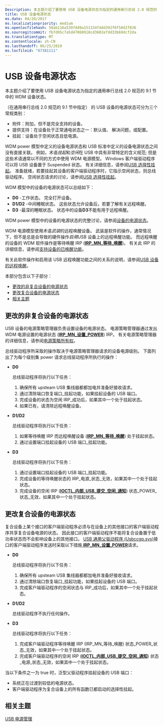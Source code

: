 ```yaml
---
Description: 本主题介绍了要使用 USB 设备电源状态为指定的通用串行总线 2.0 规范的 9.1 节中的 WDM 设备状态。
title: USB 设备电源状态
ms.date: 04/20/2017
ms.localizationpriority: medium
ms.openlocfilehash: 58ab116a5397dd9a151334fddd392f6f58d2f836
ms.sourcegitcommit: fb7d95c7a5d47860918cd3602efdd33b69dcf2da
ms.translationtype: MT
ms.contentlocale: zh-CN
ms.lasthandoff: 06/25/2019
ms.locfileid: "67381111"
---
```

# <a name="usb-device-power-states"></a>USB 设备电源状态


本主题介绍了要使用 USB 设备电源状态为指定的通用串行总线 2.0 规范的 9.1 节中的 WDM 设备状态。

（在通用串行总线 2.0 规范的 9.1 节中指定） 的 USB 设备的电源状态可分为三个常规类别：

-   附件：附加，但不是完全支持的设备。
-   提供支持：在设备处于正常通电状态之一：默认值、 解决问题，或配置。
-   挂起：设备处于空闲状态且低电源。

WDM power 模型中定义的设备电源状态和 USB 标准中定义的设备电源状态之间没有直接关联。 例如，术语*挂起*和*空闲*在 USB 中具有非常特定的含义规范; 但是这些术语通常以不同的方式中使用 WDM 电源模型。 Windows 客户端驱动程序可以将 USB 设备置于 Suspended 状态。 有关详细信息，请参阅[USB 选择性挂起](usb-selective-suspend.md)。 准备就绪，若要挂起其设备的客户端驱动程序时，它指示空闲状态，则总线驱动程序。 空闲状态请求的讨论，请参阅[USB 选择性挂起](usb-selective-suspend.md)。

WDM 模型中的设备的电源状态可以总结如下：

-   **D0** -工作状态。 完全打开设备。
-   **D1/D2** -中间睡眠状态。 这些状态允许设备后，若要了解有关远程唤醒。
-   **D3** -最深的睡眠状态。 状态中的设备**D3**不能有用于远程唤醒。

WDM power 模型中的设备的电源状态的完整讨论，请参阅[设备的电源状态](https://docs.microsoft.com/windows-hardware/drivers/kernel/device-power-states)。

WDM 电源模型使用术语*武装*的远程唤醒设备。 武装是软件的操作，通常情况下，但不是总是会导致的硬件操作*启用*USB 设备上的远程唤醒功能。 而远程唤醒的设备的 WDM 软件操作是等待唤醒 IRP ([**IRP\_MN\_等待\_唤醒**](https://docs.microsoft.com/windows-hardware/drivers/kernel/irp-mn-wait-wake))。 有关此 IRP 的详细信息，请参阅[支持设备的已唤醒功能](https://docs.microsoft.com/windows-hardware/drivers/kernel/supporting-devices-that-have-wake-up-capabilities)。

有关此软件操作和启用该 USB 远程唤醒功能之间的关系的说明，请参阅[USB 设备的远程唤醒](remote-wakeup-of-usb-devices.md)。

本部分包含以下子部分：

-   [更改的非复合设备的电源状态](#changing-the-power-state-of-a-non-composite-device)
-   [更改复合设备的电源状态](#changing-the-power-state-of-a-composite-device)
-   [相关主题](#related-topics)

## <a name="changing-the-power-state-of-a-non-composite-device"></a>更改的非复合设备的电源状态


USB 设备的电源策略管理器负责设置设备的电源状态。 电源策略管理器通过发出 WDM 电源设置的电源状态 ([**IRP\_MN\_设置\_POWER**](https://docs.microsoft.com/windows-hardware/drivers/kernel/irp-mn-set-power)) IRP。 有关电源策略管理器的详细信息，请参阅[电源策略所有权](https://docs.microsoft.com/windows-hardware/drivers/wdf/power-policy-ownership)。

总线驱动程序所采取的操作取决于电源策略管理器请求的设备电源级别。 下面列出了为每个级别集 power 请求总线驱动程序所执行的操作：

-   **D0**

    总线驱动程序将执行以下任务：

    1.  确保所有 upsteam USB 集线器都都加电并准备好接收请求。
    2.  通过清除端口恢复端口\_挂起功能，如果挂起设备的 USB 端口。
    3.  完成设备的状态为空闲 IRP\_成功后，如果其中一个处于挂起状态。
    4.  如果已有，请清除远程唤醒设备。
-   **D1/D2**

    总线驱动程序将执行以下任务：

    1.  如果等待唤醒 IRP 而远程唤醒设备 ([**IRP\_MN\_等待\_唤醒**](https://docs.microsoft.com/windows-hardware/drivers/kernel/irp-mn-wait-wake)) 处于挂起状态。
    2.  通过设置端口挂起设备的 USB 端口\_挂起功能。
-   **D3**

    总线驱动程序将执行以下任务：

    1.  通过设置端口挂起设备的 USB 端口\_挂起功能。
    2.  完成设备的等待唤醒状态的 IRP\_电源\_状态\_无效，如果其中一个处于挂起状态。
    3.  完成设备的空闲 IRP ([**IOCTL\_内部\_USB\_提交\_空闲\_通知**](https://docs.microsoft.com/windows-hardware/drivers/ddi/content/usbioctl/ni-usbioctl-ioctl_internal_usb_submit_idle_notification)) 状态\_POWER\_状态\_无效，如果其中一个处于挂起状态。

## <a name="changing-the-power-state-of-a-composite-device"></a>更改复合设备的电源状态


复合设备上某个接口的客户端驱动程序必须与在设备上的其他接口的客户端驱动程序共享复合设备电源的状态。 因此接口的客户端驱动程序不能将复合设备置于低功率状态而不会影响设备上的其他接口。 [USB 通用父驱动程序 (Usbccgp.sys)](usb-common-class-generic-parent-driver.md)接口的客户端驱动程序发送时采取以下措施[ **IRP\_MN\_设置\_POWER**](https://docs.microsoft.com/windows-hardware/drivers/kernel/irp-mn-set-power)请求。

-   **D0**

    总线驱动程序将执行以下任务：

    1.  确保所有 upsteam USB 集线器都都加电并准备好接收请求。
    2.  通过清除端口恢复端口\_挂起功能，如果挂起设备的 USB 端口。
    3.  完成客户端驱动程序的空闲状态与 IRP\_成功后，如果其中一个处于挂起状态。
-   **D1/D2**

    总线驱动程序不执行任何操作。

-   **D3**

    总线驱动程序将执行以下任务：

    1.  完成客户端驱动程序等待唤醒 IRP (IRP\_MN\_等待\_唤醒) 状态\_POWER\_状态\_无效，如果其中一个处于挂起状态。
    2.  完成客户端驱动程序的空闲 IRP ([**IOCTL\_内部\_USB\_提交\_空闲\_通知**](https://docs.microsoft.com/windows-hardware/drivers/ddi/content/usbioctl/ni-usbioctl-ioctl_internal_usb_submit_idle_notification)) 状态\_电源\_状态\_无效，如果其中一个处于挂起状态。

当以下条件之一为 true 时，泛型父驱动程序挂起设备的 USB 端口：

-   系统正在过渡到较低的电源状态。
-   客户端驱动程序为复合设备上的所有函数已都启动的选择性挂起。

## <a name="related-topics"></a>相关主题
[USB 电源管理](usb-power-management.md)  



